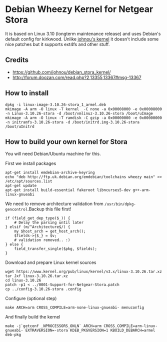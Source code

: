 # Debian Wheezy Kernel for Netgear Stora

It is based on Linux 3.10 (longterm maintenance release) and uses Debian's default config for kirkwood. Unlike [johnou's kernel](https://github.com/johnou/debian_stora_kernel/) it doesn't include some nice patches but it supports ext4fs and other stuff.


## Credits

* https://github.com/johnou/debian_stora_kernel/
* http://forum.doozan.com/read.php?2,13355,13367#msg-13367


## How to install

    dpkg -i linux-image-3.10.26-stora_1_armel.deb
    mkimage -A arm -O linux -T kernel  -C none -a 0x00008000 -e 0x00008000 -n Linux-3.10.26-stora -d /boot/vmlinuz-3.10.26-stora /boot/uImage
    mkimage -A arm -O linux -T ramdisk -C gzip -a 0x00000000 -e 0x00000000 -n initramfs-3.10.26-stora -d /boot/initrd.img-3.10.26-stora /boot/uInitrd


## How to build your own kernel for Stora

You will need Debian/Ubuntu machine for this.

First we install packages

    apt-get install emdebian-archive-keyring
    echo "deb http://ftp.uk.debian.org/emdebian/toolchains wheezy main" >> /etc/apt/sources.list
    apt-get update
    apt-get install build-essential fakeroot libncurses5-dev g++-arm-linux-gnueabi

We need to remove architecture validation from `/usr/bin/dpkg-gencontrol`.Backup this file first!

    if (field_get_dep_type($_)) {
        # Delay the parsing until later
    } elsif (m/^Architecture$/) {
        my $host_arch = get_host_arch();
        $fields->{$_} = $v;
        # validation removed.. :)
    } else {
        field_transfer_single($pkg, $fields);
    }

Download and prepare Linux kernel sources

    wget https://www.kernel.org/pub/linux/kernel/v3.x/linux-3.10.26.tar.xz
    tar Jxf linux-3.10.26.tar.xz
    cd linux-3.10.26
    patch -p1 < ../0001-Support-for-Netgear-Stora.patch
    cp ../config-3.10.26-stora .config

Configure (optional step)

    make ARCH=arm CROSS_COMPILE=arm-none-linux-gnueabi- menuconfig

And finally build the kernel

    make -j`getconf _NPROCESSORS_ONLN` ARCH=arm CROSS_COMPILE=arm-linux-gnueabi- EXTRAVERSION=-stora KDEB_PKGVERSION=1 KBUILD_DEBARCH=armel deb-pkg
